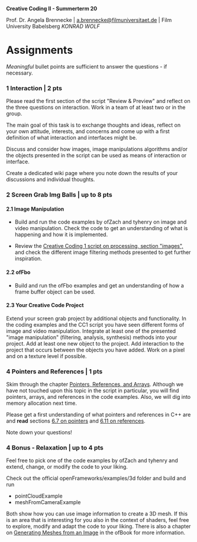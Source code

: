 <!-- ---  
title: Creative Coding II
author: Angela Brennecke
affiliation: Film University Babelsberg KONRAD WOLF
date: Summer term 20
---   -->
**Creative Coding II - Summerterm 20**

Prof. Dr. Angela Brennecke | a.brennecke@filmuniversitaet.de | Film University Babelsberg *KONRAD WOLF*


# Assignments

_Meaningful_ bullet points are sufficient to answer the questions - if necessary.

### 1 Interaction | 2 pts

Please read the first section of the script "Review & Preview" and reflect on the three questions on interaction. Work in a team of at least two or in the group. 

The main goal of this task is to exchange thoughts and ideas, reflect on your own attitude, interests, and concerns and come up with a first definition of what interaction and interfaces might be.

Discuss and consider how images, image manipulations algorithms and/or the objects presented in the script can be used as means of interaction or interface.

Create a dedicated wiki page where you note down the results of your discussions and individual thoughts.

### 2 Screen Grab Img Balls | up to 8 pts

#### 2.1 Image Manipulation

- Build and run the code examples by ofZach and tyhenry on image and video manipulation. Check the code to get an understanding of what is happening and how it is implemented.

- Review the [Creative Coding 1 script on processing, section "images",](https://github.com/ctechfilmuniversity/ws1920_cc1/blob/master/04_processing/cc1_ws1920_04_processing_script.md#images) and check the different image filtering methods presented to get further inspiration.

#### 2.2 ofFbo

- Build and run the ofFbo examples and get an understanding of how a frame buffer object can be used.

#### 2.3 Your Creative Code Project

Extend your screen grab project by additional objects and functionality. In the coding examples and the CC1 script you have seen different forms of image and video manipulation. Integrate at least one of the presented "image manipulation" (filtering, analysis, synthesis) methods into your project. Add at least one new object to the project. Add interaction to the project that occurs between the objects you have added. Work on a pixel and on a texture level if possible.

### 4 Pointers and References | 1 pts

Skim through the chapter [Pointers, References, and Arrays](https://www.learncpp.com/cpp-tutorial/67-introduction-to-pointers/). Although we have not touched upon this topic in the script in particular, you will find pointers, arrays, and references in the code examples. Also, we will dig into memory allocation next time. 

Please get a first understanding of what pointers and references in C++ are and **read** sections [6.7 on pointers](https://www.learncpp.com/cpp-tutorial/67-introduction-to-pointers/) and [6.11 on references](https://www.learncpp.com/cpp-tutorial/611-references/).

Note down your questions!

### 4 Bonus - Relaxation | up to 4 pts 

Feel free to pick one of the code examples by ofZach and tyhenry and extend, change, or modify the code to your liking.

Check out the official openFrameworks/examples/3d folder and build and run

- pointCloudExample
- meshFromCameraExample

Both show how you can use image information to create a 3D mesh. If this is an area that is interesting for you also in the context of shaders, feel free to explore, modify and adapt the code to your liking. There is also a chapter on [Generating Meshes from an Image](https://openframeworks.cc/ofBook/chapters/generativemesh.html) in the ofBook for more information.